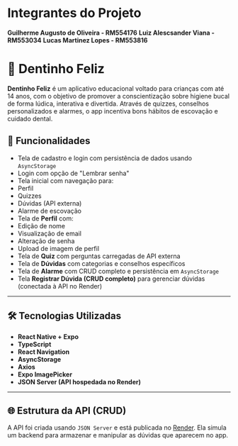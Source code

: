 # Integrantes do Projeto
**Guilherme Augusto de Oliveira - RM554176**
**Luiz Alescsander Viana - RM553034**
**Lucas Martinez Lopes - RM553816** 


# 📱 Dentinho Feliz

**Dentinho Feliz** é um aplicativo educacional voltado para crianças com até 14 anos, com o objetivo de promover a conscientização sobre higiene bucal de forma lúdica, interativa e divertida. Através de quizzes, conselhos personalizados e alarmes, o app incentiva bons hábitos de escovação e cuidado dental.

## 🧩 Funcionalidades

-  Tela de cadastro e login com persistência de dados usando `AsyncStorage`
-  Login com opção de "Lembrar senha"
-  Tela inicial com navegação para:
  - Perfil
  - Quizzes
  - Dúvidas (API externa)
  - Alarme de escovação
-  Tela de **Perfil** com:
  - Edição de nome
  - Visualização de email
  - Alteração de senha
  - Upload de imagem de perfil
-  Tela de **Quiz** com perguntas carregadas de API externa
-  Tela de **Dúvidas** com categorias e conselhos específicos
-  Tela de **Alarme** com CRUD completo e persistência em `AsyncStorage`
-  Tela **Registrar Dúvida (CRUD completo)** para gerenciar dúvidas (conectada à API no Render)

---

## 🛠️ Tecnologias Utilizadas

- **React Native + Expo**
- **TypeScript**
- **React Navigation**
- **AsyncStorage**
- **Axios**
- **Expo ImagePicker**
- **JSON Server (API hospedada no Render)**

---

## 🌐 Estrutura da API (CRUD)

A API foi criada usando `JSON Server` e está publicada no [Render](https://render.com). Ela simula um backend para armazenar e manipular as dúvidas que aparecem no app.
